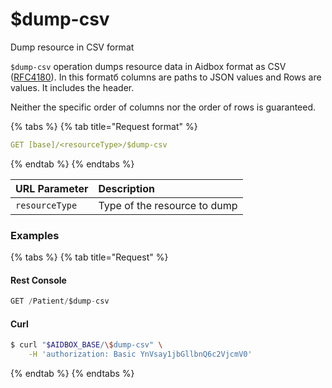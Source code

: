 # $dump-csv

Dump resource in CSV format

`$dump-csv` operation dumps resource data in Aidbox format as CSV \([RFC4180](https://datatracker.ietf.org/doc/html/rfc4180)\). In this formatб columns are paths to JSON values and Rows are values. It includes the header.

Neither the specific order of columns nor the order of rows is guaranteed.

{% tabs %}
{% tab title="Request format" %}
```yaml
GET [base]/<resourceType>/$dump-csv
```
{% endtab %}
{% endtabs %}

| URL Parameter | Description |
| :--- | :--- |
| `resourceType` | Type of the resource to dump |

### Examples

{% tabs %}
{% tab title="Request" %}
#### Rest Console

```typescript
GET /Patient/$dump-csv
```

#### Curl

```bash
$ curl "$AIDBOX_BASE/\$dump-csv" \
    -H 'authorization: Basic YnVsay1jbGllbnQ6c2VjcmV0'
```
{% endtab %}
{% endtabs %}


